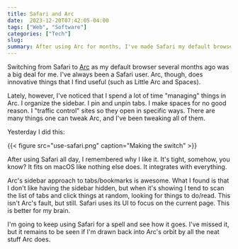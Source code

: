 ```yaml
---
title: Safari and Arc
date:  2023-12-20T07:42:05-04:00
tags: ["Web", "Software"]
categories: ["Tech"]
slug: 
summary: After using Arc for months, I've made Safari my default browser.
---
```


Switching from Safari to [Arc](https://arc.net) as my default browser several months ago was a big deal for me. I've always been a Safari user. Arc, though, does innovative things that I find useful (such as Little Arc and Spaces). 

Lately, however, I've noticed that I spend a lot of time "managing" things in Arc. I organize the sidebar. I pin and unpin tabs. I make spaces for no good reason. I "traffic control" sites so they open in specific ways. There are many things one can tweak Arc, and I've been tweaking all of them.

Yesterday I did this:

{{< figure src="use-safari.png" caption="Making the switch" >}}

After using Safari all day, I remembered why I like it. It's tight, somehow, you know? It fits on macOS like nothing else does. It integrates with everything.

Arc's sidebar approach to tabs/bookmarks is awesome. What I found is that I don't like having the sidebar hidden, but when it's showing I tend to scan the list of tabs and click things at random, looking for things to do/read. This isn't Arc's fault, but still. Safari uses its UI to focus on the current page. This is better for my brain.

I'm going to keep using Safari for a spell and see how it goes. I've missed it, but it remains to be seen if I'm drawn back into Arc's orbit by all the neat stuff Arc does.

